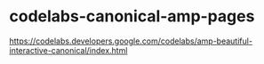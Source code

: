 # codelabs-canonical-amp-pages
https://codelabs.developers.google.com/codelabs/amp-beautiful-interactive-canonical/index.html
